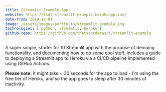 ```yaml
---
title: Streamlit Example App
website: https://tsds-streamlit-example.herokuapp.com/
date-from: 2019-12-01
image: /assets/images/portfolio/streamlit_example.png
technologies: [ python, streamlit, heroku ]
github-repo: https://github.com/thatscotdatasci/streamlit-example
---
```


A super simple, starter for 10 Streamlit app with the purpose of demoing functionality, and documenting how to do some cool stuff.
Includes a guide to deploying a Streamlit app to Heroku via a CI/CD pipeline implemented using GitHub Actions.

**Please note:** It might take ~ 30 seconds for the app to load - I'm using the free tier of Heroku, and so the app goes to sleep after 30 minutes of inactivity.
